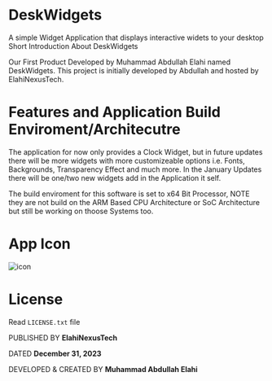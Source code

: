 # DeskWidgets
A simple Widget Application that displays interactive widets to your desktop
Short Introduction About DeskWidgets

Our First Product Developed by Muhammad Abdullah Elahi named DeskWidgets. This project is initially developed by Abdullah and hosted by ElahiNexusTech.

# Features and Application Build Enviroment/Architecutre

The application for now only provides a Clock Widget, but in future updates there will be more widgets with more customizeable options i.e. Fonts, Backgrounds, Transparency Effect and much more. In the January Updates there will be one/two new widgets add in the Application it self. 

The build enviroment for this software is set to x64 Bit Processor, NOTE they are not build on the ARM Based CPU Architecture or SoC Architecture but still be working on thoose Systems too. 

# App Icon

![icon](https://github.com/elahinexustech/DeskWidgets/assets/141256860/1bcd81a7-48c5-400e-a0f5-e640764922c9)

# License
Read `LICENSE.txt` file

PUBLISHED BY **ElahiNexusTech**

DATED **December 31, 2023**

DEVELOPED & CREATED BY **Muhammad Abdullah Elahi**
